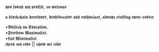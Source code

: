    𝖞𝖔𝖚 𝖋𝖔𝖚𝖓𝖉 𝖒𝖞 𝖕𝖗𝖔𝖋𝖎𝖑𝖊, 𝖘𝖔 𝖜𝖊𝖑𝖈𝖔𝖒𝖊 <br>

  𝖆 𝖇𝖑𝖔𝖈𝖐𝖈𝖍𝖆𝖎𝖓 𝖉𝖊𝖛𝖊𝖑𝖔𝖕𝖊𝖗, 𝖉𝖊𝖔𝖇𝖋𝖚𝖘𝖈𝖆𝖙𝖔𝖗 
          𝖆𝖓𝖉 𝖊𝖓𝖙𝖍𝖚𝖘𝖎𝖆𝖘𝖙,
    𝖆𝖑𝖜𝖆𝖞𝖘 𝖈𝖗𝖆𝖋𝖙𝖎𝖓𝖌 𝖔𝖕𝖊𝖓-𝖘𝖔𝖚𝖗𝖈𝖊
                       
   •𝕭𝖚𝖑𝖑𝖎𝖘𝖍 𝖔𝖓 𝕰𝖉𝖚𝖈𝖆𝖙𝖎𝖔𝖓. <br>
   •𝕱𝖗𝖊𝖊𝖉𝖔𝖒 𝕸𝖆𝖝𝖎𝖒𝖆𝖑𝖎𝖘𝖙. <br>
   •𝖋𝖎𝖆𝖙 𝕸𝖎𝖓𝖎𝖒𝖆𝖑𝖎𝖘𝖙. <br>
 𝖈𝖍𝖊𝖈𝖐 𝖒𝖞 𝖈𝖔𝖉𝖊 || 𝖘𝖍𝖔𝖜 𝖒𝖊 𝖈𝖔𝖉𝖊 <br>
 
